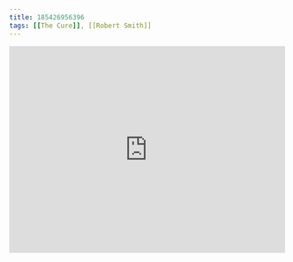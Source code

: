 ```yaml
---
title: 185426956396
tags: [[The Cure]], [[Robert Smith]]
---
```

<iframe allow="accelerometer; autoplay; clipboard-write; encrypted-media; gyroscope; picture-in-picture" allowfullscreen="" frameborder="0" height="375" id="youtube_iframe" src="https://www.youtube.com/embed/RGT4V6JmINA?feature=oembed&amp;enablejsapi=1&amp;origin=https://safe.txmblr.com&amp;wmode=opaque" width="500"></iframe>